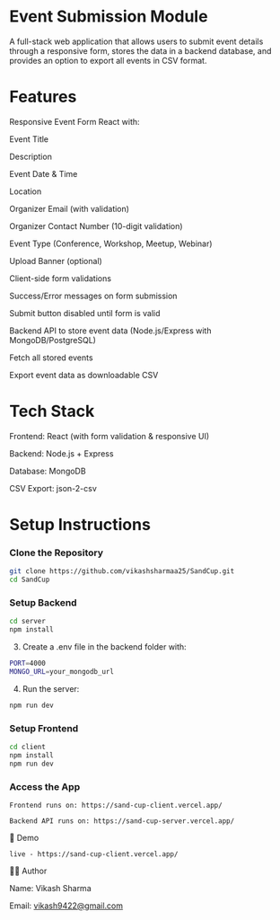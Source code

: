 # Event Submission Module

A full-stack web application that allows users to submit event details through a responsive form, stores the data in a backend database, and provides an option to export all events in CSV format.

# Features

Responsive Event Form React with:

Event Title

Description

Event Date & Time

Location

Organizer Email (with validation)

Organizer Contact Number (10-digit validation)

Event Type (Conference, Workshop, Meetup, Webinar)

Upload Banner (optional)

Client-side form validations

Success/Error messages on form submission

Submit button disabled until form is valid

Backend API to store event data (Node.js/Express with MongoDB/PostgreSQL)

Fetch all stored events

Export event data as downloadable CSV

# Tech Stack

Frontend: React (with form validation & responsive UI)

Backend: Node.js + Express

Database: MongoDB

CSV Export: json-2-csv

# Setup Instructions

### Clone the Repository

```bash
git clone https://github.com/vikashsharmaa25/SandCup.git
cd SandCup
```
###  Setup Backend
```bash
cd server
npm install
```
3. Create a .env file in the backend folder with:
```bash
PORT=4000
MONGO_URL=your_mongodb_url
```
4. Run the server:
```bash
npm run dev
```
### Setup Frontend
```bash
cd client
npm install
npm run dev
```
### Access the App

`Frontend runs on: https://sand-cup-client.vercel.app/`

`Backend API runs on: https://sand-cup-server.vercel.app/`

📸 Demo

`live - https://sand-cup-client.vercel.app/`

👨‍💻 Author

Name: Vikash Sharma 

Email: vikash9422@gmail.com
